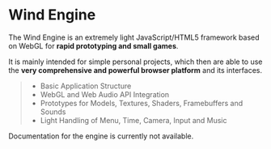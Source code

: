 # Wind Engine

The Wind Engine is an extremely light JavaScript/HTML5 framework based on WebGL for **rapid prototyping and small games**. 

It is mainly intended for simple personal projects, which then are able to use the **very comprehensive and powerful browser platform** and its interfaces.

> - Basic Application Structure
> - WebGL and Web Audio API Integration
> - Prototypes for Models, Textures, Shaders, Framebuffers and Sounds
> - Light Handling of Menu, Time, Camera, Input and Music

Documentation for the engine is currently not available.